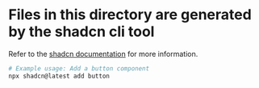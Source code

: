 # Files in this directory are generated by the shadcn cli tool

Refer to the [shadcn documentation](https://ui.shadcn.com/docs/cli) for more information.

```bash
# Example usage: Add a button component
npx shadcn@latest add button
```
